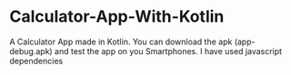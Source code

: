 # Calculator-App-With-Kotlin
A Calculator App made in Kotlin. You can download the apk (app-debug.apk) and test the app on you Smartphones. I have used javascript dependencies
